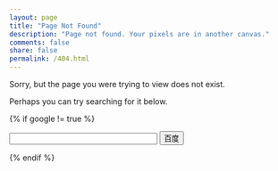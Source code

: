 ```yaml
---
layout: page
title: "Page Not Found"
description: "Page not found. Your pixels are in another canvas."
comments: false
share: false
permalink: /404.html
---  
```


Sorry, but the page you were trying to view does not exist. 

Perhaps you can try searching for it below.


<script type="text/javascript">
  var GOOG_FIXURL_LANG = 'en';
  var GOOG_FIXURL_SITE = '{{ site.url }}'
</script>
<script type="text/javascript"
  src="//linkhelp.clients.google.com/tbproxy/lh/wm/fixurl.js" async="async">
</script>

{% if google != true %}
<form action="http://www.baidu.com/baidu" target="_blank" id="bdcs">
<input type=text name=word size=30 baiduSug=0>
<input name=tn type=hidden value=baidu>
<input type="submit" value="百度">
<input name=ie type=hidden value=utf-8>
</form>
<!--
<script charset="gbk" src="http://www.baidu.com/js/opensug.js"></script>
-->
<script type="text/javascript">
var url=window.location.href;
var start = url.indexOf("//");
var keywords = url.substr(start).split('/').join(' ').trim();
var ipt = document.querySelector('#bdcs input');
if(ipt) ipt.value = "site:" + keywords;
</script>
{% endif %}